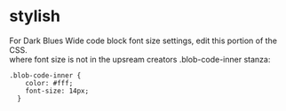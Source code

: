# stylish

For Dark Blues Wide code block font size settings, edit this portion of the CSS.  
where font size is not in the upsream creators .blob-code-inner stanza:
```
.blob-code-inner {
    color: #fff;
    font-size: 14px;
  }
```  
